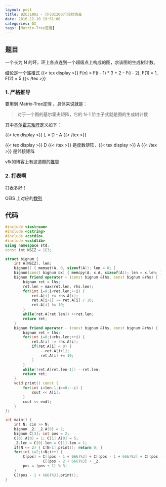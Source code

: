 ```yaml
---
layout: post
title: BZOJ1002 - [FJOI2007]轮状病毒
date: 2016-12-10 19:51:00
categories: OI
tags: [Matrix-Tree定理]
---
```


## 题目

一个长为 N 的环，环上各点连到一个超级点上构成的图，求该图的生成树计数。

结论是一个递推式
{{< tex display >}}
  F(n) = F(i - 1) * 3 + 2 - F(i - 2), 
  F(1) = 1,                           
  F(2) = 5
{{< /tex >}}

### 1. 严格推导

要用到 Matrix-Tree定理 ，具体来说就是：

> 对于一个图的基尔霍夫矩阵，它的 N-1 阶主子式就是图的生成树计数

其中[基尔霍夫矩阵](https://en.wikipedia.org/wiki/Laplacian_matrix)定义如下：

{{< tex display >}} L = D - A {{< /tex >}}

{{< tex display >}} D {{< /tex >}} 是度数矩阵，{{< tex display >}} A {{< /tex >}} 是邻接矩阵

vfk的博客上有这道题的[推导](http://vfleaking.blog.163.com/blog/static/17480763420119685112649/)

### 2. 打表啊
打表多好！

OEIS 上对应的[数列](http://oeis.org/A004146)

## 代码
```cpp
#include <iostream>
#include <cstring>
#include <cstdio>
#include <cstdlib>
using namespace std;
const int NSIZ = 1E3;

struct bignum {
    int A[NSIZ], len;
    bignum() { memset(A, 0, sizeof(A)); len = 0; }
    bignum(const bignum &x) { memcpy(A, x.A, sizeof(A)); len = x.len; }
    bignum friend operator + (const bignum &lhs, const bignum &rhs) {
        bignum ret = lhs;
        ret.len = max(ret.len, rhs.len);
        for(int i=0;i<ret.len;++i) {
            ret.A[i] += rhs.A[i];
            ret.A[i+1] += ret.A[i] / 10;
            ret.A[i] %= 10;
        }
        while(ret.A[ret.len]) ++ret.len;
        return ret;
    }
    bignum friend operator - (const bignum &lhs, const bignum &rhs) {
        bignum ret = lhs;
        for(int i=0;i<rhs.len;++i) {
            ret.A[i] -= rhs.A[i];
            if(ret.A[i] < 0) {
                --ret.A[i+1];
                ret.A[i] += 10;
            }
        }
        while(!ret.A[ret.len-1]) --ret.len;
        return ret;
    }
    void print() const {
        for(int i=len-1;i>=0;--i) {
            cout << A[i];
        }
        cout << endl;
    }
};

int main() {
    int N; cin >> N;
    bignum _2; _2.A[0] = 2;
    bignum C[3]; int pos = 2;
    C[0].A[0] = 1; C[1].A[0] = 5;
    _2.len = C[0].len = C[1].len = 1;
    if(N <= 2) { C[N-1].print(); return 0; }
    for(int i=2;i<N;i++) {
        C[pos] = C[(pos - 1 + 666)%3] + C[(pos - 1 + 666)%3] + C[(pos - 1 + 666)%3] -
                 C[(pos - 2 + 666)%3] + _2;
        pos = (pos + 1) % 3;
    }
    C[(pos - 1 + 666)%3].print();
}
```
